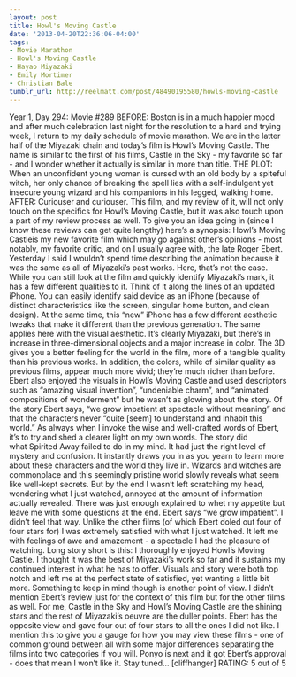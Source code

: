 ```yaml
---
layout: post
title: Howl's Moving Castle
date: '2013-04-20T22:36:06-04:00'
tags:
- Movie Marathon
- Howl's Moving Castle
- Hayao Miyazaki
- Emily Mortimer
- Christian Bale
tumblr_url: http://reelmatt.com/post/48490195580/howls-moving-castle
---
```



Year 1, Day 294: Movie #289
BEFORE: Boston is in a much happier mood and after much celebration last night for the resolution to a hard and trying week, I return to my daily schedule of movie marathon. We are in the latter half of the Miyazaki chain and today’s film is Howl’s Moving Castle. The name is similar to the first of his films, Castle in the Sky - my favorite so far - and I wonder whether it actually is similar in more than title.
THE PLOT: When an unconfident young woman is cursed with an old body by a spiteful witch, her only chance of breaking the spell lies with a self-indulgent yet insecure young wizard and his companions in his legged, walking home.
AFTER: Curiouser and curiouser. This film, and my review of it, will not only touch on the specifics for Howl’s Moving Castle, but it was also touch upon a part of my review process as well. To give you an idea going in (since I know these reviews can get quite lengthy) here’s a synopsis: Howl’s Moving Castleis my new favorite film which may go against other’s opinions - most notably, my favorite critic, and on I usually agree with, the late Roger Ebert.
Yesterday I said I wouldn’t spend time describing the animation because it was the same as all of Miyazaki’s past works. Here, that’s not the case. While you can still look at the film and quickly identify Miyazaki’s mark, it has a few different qualities to it. Think of it along the lines of an updated iPhone. You can easily identify said device as an iPhone (because of distinct characteristics like the screen, singular home button, and clean design). At the same time, this “new” iPhone has a few different aesthetic tweaks that make it different than the previous generation. The same applies here with the visual aesthetic. It’s clearly Miyazaki, but there’s in increase in three-dimensional objects and a major increase in color. The 3D gives you a better feeling for the world in the film, more of a tangible quality than his previous works. In addition, the colors, while of similar quality as previous films, appear much more vivid; they’re much richer than before.
Ebert also enjoyed the visuals in Howl’s Moving Castle and used descriptors such as “amazing visual invention”, “undeniable charm”, and “animated compositions of wonderment” but he wasn’t as glowing about the story. Of the story Ebert says, “we grow impatient at spectacle without meaning” and that the characters never “quite [seem] to understand and inhabit this world.” As always when I invoke the wise and well-crafted words of Ebert, it’s to try and shed a clearer light on my own words. The story did what Spirited Away failed to do in my mind. It had just the right level of mystery and confusion. It instantly draws you in as you yearn to learn more about these characters and the world they live in. Wizards and witches are commonplace and this seemingly pristine world slowly reveals what seem like well-kept secrets. But by the end I wasn’t left scratching my head, wondering what I just watched, annoyed at the amount of information actually revealed. There was just enough explained to whet my appetite but leave me with some questions at the end. Ebert says “we grow impatient”. I didn’t feel that way. Unlike the other films (of which Ebert doled out four of four stars for) I was extremely satisfied with what I just watched. It left me with feelings of awe and amazement - a spectacle I had the pleasure of watching.
Long story short is this: I thoroughly enjoyed Howl’s Moving Castle. I thought it was the best of Miyazaki’s work so far and it sustains my continued interest in what he has to offer. Visuals and story were both top notch and left me at the perfect state of satisfied, yet wanting a little bit more. Something to keep in mind though is another point of view. I didn’t mention Ebert’s review just for the context of this film but for the other films as well. For me, Castle in the Sky and Howl’s Moving Castle are the shining stars and the rest of Miyazaki’s oeuvre are the duller points. Ebert has the opposite view and gave four out of four stars to all the ones I did not like. I mention this to give you a gauge for how you may view these films - one of common ground between all with some major differences separating the films into two categories if you will. Ponyo is next and it got Ebert’s approval - does that mean I won’t like it. Stay tuned… [cliffhanger]
RATING: 5 out of 5
